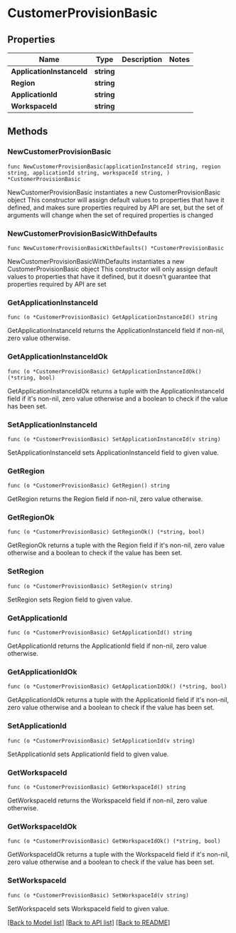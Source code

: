 # CustomerProvisionBasic

## Properties

Name | Type | Description | Notes
------------ | ------------- | ------------- | -------------
**ApplicationInstanceId** | **string** |  | 
**Region** | **string** |  | 
**ApplicationId** | **string** |  | 
**WorkspaceId** | **string** |  | 

## Methods

### NewCustomerProvisionBasic

`func NewCustomerProvisionBasic(applicationInstanceId string, region string, applicationId string, workspaceId string, ) *CustomerProvisionBasic`

NewCustomerProvisionBasic instantiates a new CustomerProvisionBasic object
This constructor will assign default values to properties that have it defined,
and makes sure properties required by API are set, but the set of arguments
will change when the set of required properties is changed

### NewCustomerProvisionBasicWithDefaults

`func NewCustomerProvisionBasicWithDefaults() *CustomerProvisionBasic`

NewCustomerProvisionBasicWithDefaults instantiates a new CustomerProvisionBasic object
This constructor will only assign default values to properties that have it defined,
but it doesn't guarantee that properties required by API are set

### GetApplicationInstanceId

`func (o *CustomerProvisionBasic) GetApplicationInstanceId() string`

GetApplicationInstanceId returns the ApplicationInstanceId field if non-nil, zero value otherwise.

### GetApplicationInstanceIdOk

`func (o *CustomerProvisionBasic) GetApplicationInstanceIdOk() (*string, bool)`

GetApplicationInstanceIdOk returns a tuple with the ApplicationInstanceId field if it's non-nil, zero value otherwise
and a boolean to check if the value has been set.

### SetApplicationInstanceId

`func (o *CustomerProvisionBasic) SetApplicationInstanceId(v string)`

SetApplicationInstanceId sets ApplicationInstanceId field to given value.


### GetRegion

`func (o *CustomerProvisionBasic) GetRegion() string`

GetRegion returns the Region field if non-nil, zero value otherwise.

### GetRegionOk

`func (o *CustomerProvisionBasic) GetRegionOk() (*string, bool)`

GetRegionOk returns a tuple with the Region field if it's non-nil, zero value otherwise
and a boolean to check if the value has been set.

### SetRegion

`func (o *CustomerProvisionBasic) SetRegion(v string)`

SetRegion sets Region field to given value.


### GetApplicationId

`func (o *CustomerProvisionBasic) GetApplicationId() string`

GetApplicationId returns the ApplicationId field if non-nil, zero value otherwise.

### GetApplicationIdOk

`func (o *CustomerProvisionBasic) GetApplicationIdOk() (*string, bool)`

GetApplicationIdOk returns a tuple with the ApplicationId field if it's non-nil, zero value otherwise
and a boolean to check if the value has been set.

### SetApplicationId

`func (o *CustomerProvisionBasic) SetApplicationId(v string)`

SetApplicationId sets ApplicationId field to given value.


### GetWorkspaceId

`func (o *CustomerProvisionBasic) GetWorkspaceId() string`

GetWorkspaceId returns the WorkspaceId field if non-nil, zero value otherwise.

### GetWorkspaceIdOk

`func (o *CustomerProvisionBasic) GetWorkspaceIdOk() (*string, bool)`

GetWorkspaceIdOk returns a tuple with the WorkspaceId field if it's non-nil, zero value otherwise
and a boolean to check if the value has been set.

### SetWorkspaceId

`func (o *CustomerProvisionBasic) SetWorkspaceId(v string)`

SetWorkspaceId sets WorkspaceId field to given value.



[[Back to Model list]](../README.md#documentation-for-models) [[Back to API list]](../README.md#documentation-for-api-endpoints) [[Back to README]](../README.md)


